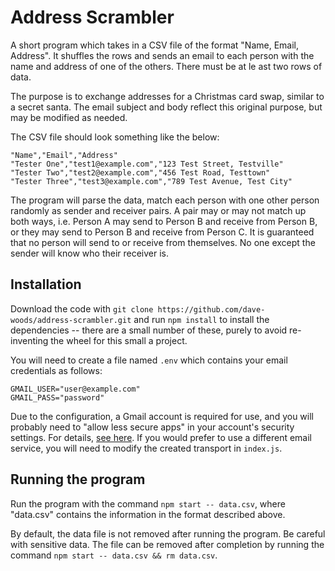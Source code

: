 # Address Scrambler

A short program which takes in a CSV file of the format "Name, Email, Address". It shuffles the rows and sends an email to each person with the name and address of one of the others. There must be at le
ast two rows of data.

The purpose is to exchange addresses for a Christmas card swap, similar to a secret santa. The email subject and body reflect this original purpose, but may be modified as needed.

The CSV file should look something like the below:

```
"Name","Email","Address"
"Tester One","test1@example.com","123 Test Street, Testville"
"Tester Two","test2@example.com","456 Test Road, Testtown"
"Tester Three","test3@example.com","789 Test Avenue, Test City"
```

The program will parse the data, match each person with one other person randomly as sender and receiver pairs. A pair may or may not match up both ways, i.e. Person A may send to Person B and receive from Person B, or they may send to Person B and receive from Person C. It is guaranteed that no person will send to or receive from themselves. No one except the sender will know who their receiver is.

## Installation

Download the code with `git clone https://github.com/dave-woods/address-scrambler.git` and run `npm install` to install the dependencies -- there are a small number of these, purely to avoid re-inventing the wheel for this small a project.

You will need to create a file named `.env` which contains your email credentials as follows:

```
GMAIL_USER="user@example.com"
GMAIL_PASS="password"
```

Due to the configuration, a Gmail account is required for use, and you will probably need to "allow less secure apps" in your account's security settings. For details, [see here](https://nodemailer.com/usage/using-gmail/). If you would prefer to use a different email service, you will need to modify the created transport in `index.js`.

## Running the program

Run the program with the command `npm start -- data.csv`, where "data.csv" contains the information in the format described above.

By default, the data file is not removed after running the program. Be careful with sensitive data. The file can be removed after completion by running the command `npm start -- data.csv && rm data.csv`.
